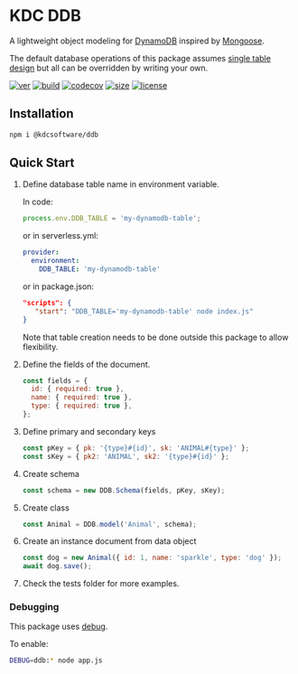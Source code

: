 # KDC DDB

A lightweight object modeling for [DynamoDB](https://aws.amazon.com/dynamodb/) inspired by [Mongoose](https://mongoosejs.com/).

The default database operations of this package assumes [single table design](https://www.alexdebrie.com/posts/dynamodb-single-table/) but all can be overridden by writing your own.

[![ver](https://img.shields.io/npm/v/@kdcsoftware/ddb?style=for-the-badge)](https://www.npmjs.com/package/@kdcsoftware/ddb)
[![build](https://img.shields.io/github/workflow/status/kdcsoftware/ddb/build?style=for-the-badge)](https://github.com/kdcsoftware/ddb/actions?query=workflow%3Abuild)
[![codecov](https://img.shields.io/codecov/c/github/kdcsoftware/ddb?style=for-the-badge)](https://codecov.io/gh/kdcsoftware/ddb)
[![size](https://img.shields.io/bundlephobia/min/@kdcsoftware/ddb?style=for-the-badge)](https://bundlephobia.com/result?p=@kdcsoftware/ddb)
[![license](https://img.shields.io/github/license/kdcsoftware/ddb?style=for-the-badge)](https://github.com/kdcsoftware/ddb/blob/master/LICENSE)

## Installation

```bash
npm i @kdcsoftware/ddb
```

## Quick Start

1. Define database table name in environment variable.

   In code:

   ```js
   process.env.DDB_TABLE = 'my-dynamodb-table';
   ```

   or in serverless.yml:

   ```yaml
   provider:
     environment:
       DDB_TABLE: 'my-dynamodb-table'
   ```

   or in package.json:

   ```json
   "scripts": {
      "start": "DDB_TABLE='my-dynamodb-table' node index.js"
   }
   ```

   Note that table creation needs to be done outside this package to allow flexibility.

2. Define the fields of the document.

   ```js
   const fields = {
     id: { required: true },
     name: { required: true },
     type: { required: true },
   };
   ```

3. Define primary and secondary keys

   ```js
   const pKey = { pk: '{type}#{id}', sk: 'ANIMAL#{type}' };
   const sKey = { pk2: 'ANIMAL', sk2: '{type}#{id}' };
   ```

4. Create schema

   ```js
   const schema = new DDB.Schema(fields, pKey, sKey);
   ```

5. Create class

   ```js
   const Animal = DDB.model('Animal', schema);
   ```

6. Create an instance document from data object

   ```js
   const dog = new Animal({ id: 1, name: 'sparkle', type: 'dog' });
   await dog.save();
   ```

7. Check the tests folder for more examples.

### Debugging

This package uses [debug](https://www.npmjs.com/package/debug).

To enable:

```bash
DEBUG=ddb:* node app.js
```
